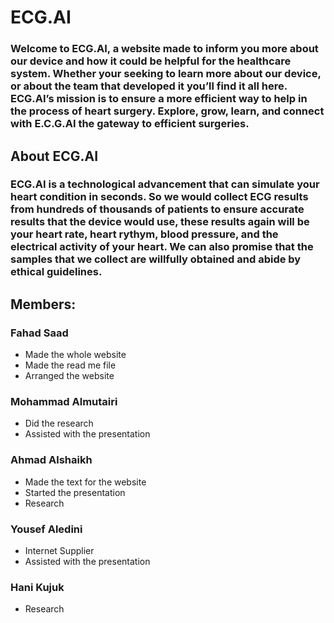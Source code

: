 # ECG.AI
### Welcome to ECG.AI, a website made to inform you more about our device and how it could be helpful for the healthcare system. Whether your seeking to learn more about our device, or about the team that developed it you’ll find it all here. ECG.AI’s mission is to ensure a more efficient way to help in the process of heart surgery. Explore, grow, learn, and connect with E.C.G.AI the gateway to efficient surgeries. 
## About ECG.AI
### ECG.AI is a technological advancement that can simulate your heart condition in seconds. So we would collect ECG results from hundreds of thousands of patients to ensure accurate results that the device would use, these results again will be your heart rate, heart rythym, blood pressure, and the electrical activity of your heart. We can also promise that the samples that we collect are willfully obtained and abide by ethical guidelines.
## Members:
### Fahad Saad
- Made the whole website
- Made the read me file
- Arranged the website
### Mohammad Almutairi
- Did the research
- Assisted with the presentation
### Ahmad Alshaikh
- Made the text for the website
- Started the presentation
- Research
### Yousef Aledini
- Internet Supplier
- Assisted with the presentation
### Hani Kujuk
- Research
